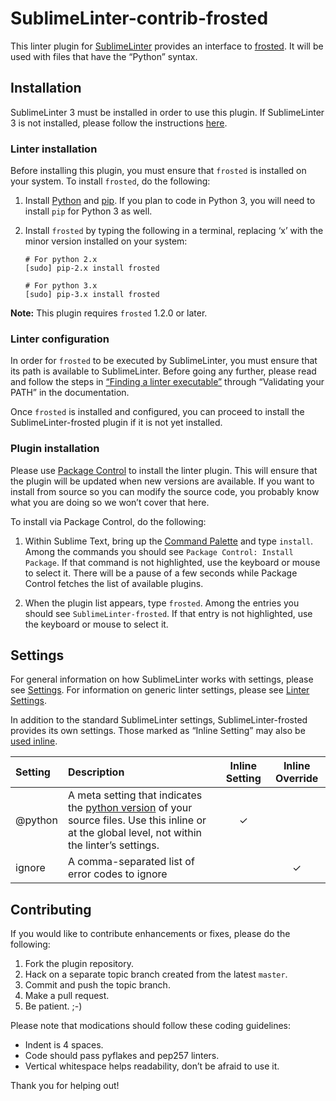SublimeLinter-contrib-frosted
=========================

This linter plugin for [SublimeLinter](http://sublimelinter.readthedocs.org) provides an interface to [frosted](https://github.com/timothycrosley/frosted). It will be used with files that have the “Python” syntax.

## Installation
SublimeLinter 3 must be installed in order to use this plugin. If SublimeLinter 3 is not installed, please follow the instructions [here](http://sublimelinter.readthedocs.org/en/latest/installation.html).

### Linter installation
Before installing this plugin, you must ensure that `frosted` is installed on your system. To install `frosted`, do the following:

1. Install [Python](http://python.org) and [pip](http://www.pip-installer.org/en/latest/installing.html). If you plan to code in Python 3, you will need to install `pip` for Python 3 as well.

1. Install `frosted` by typing the following in a terminal, replacing ‘x’ with the minor version installed on your system:
   ```
   # For python 2.x
   [sudo] pip-2.x install frosted

   # For python 3.x
   [sudo] pip-3.x install frosted
   ```

**Note:** This plugin requires `frosted` 1.2.0 or later.

### Linter configuration
In order for `frosted` to be executed by SublimeLinter, you must ensure that its path is available to SublimeLinter. Before going any further, please read and follow the steps in [“Finding a linter executable”](http://sublimelinter.readthedocs.org/en/latest/troubleshooting.html#finding-a-linter-executable) through “Validating your PATH” in the documentation.

Once `frosted` is installed and configured, you can proceed to install the SublimeLinter-frosted plugin if it is not yet installed.

### Plugin installation
Please use [Package Control](https://sublime.wbond.net/installation) to install the linter plugin. This will ensure that the plugin will be updated when new versions are available. If you want to install from source so you can modify the source code, you probably know what you are doing so we won’t cover that here.

To install via Package Control, do the following:

1. Within Sublime Text, bring up the [Command Palette](http://docs.sublimetext.info/en/sublime-text-3/extensibility/command_palette.html) and type `install`. Among the commands you should see `Package Control: Install Package`. If that command is not highlighted, use the keyboard or mouse to select it. There will be a pause of a few seconds while Package Control fetches the list of available plugins.

1. When the plugin list appears, type `frosted`. Among the entries you should see `SublimeLinter-frosted`. If that entry is not highlighted, use the keyboard or mouse to select it.

## Settings
For general information on how SublimeLinter works with settings, please see [Settings](http://sublimelinter.readthedocs.org/en/latest/settings.html). For information on generic linter settings, please see [Linter Settings](http://sublimelinter.readthedocs.org/en/latest/linter_settings.html).

In addition to the standard SublimeLinter settings, SublimeLinter-frosted provides its own settings. Those marked as “Inline Setting” may also be [used inline](http://sublimelinter.readthedocs.org/en/latest/settings.html#inline-settings).

|Setting|Description|Inline Setting|Inline Override|
|:------|:----------|:------------:|:-------------:|
|@python|A meta setting that indicates the [python version](http://sublimelinter.readthedocs.org/en/latest/meta_settings.html#python) of your source files. Use this inline or at the global level, not within the linter’s settings.|&#10003;| |
|ignore|A comma-separated list of error codes to ignore| |&#10003;|

## Contributing
If you would like to contribute enhancements or fixes, please do the following:

1. Fork the plugin repository.
1. Hack on a separate topic branch created from the latest `master`.
1. Commit and push the topic branch.
1. Make a pull request.
1. Be patient.  ;-)

Please note that modications should follow these coding guidelines:

- Indent is 4 spaces.
- Code should pass pyflakes and pep257 linters.
- Vertical whitespace helps readability, don’t be afraid to use it.

Thank you for helping out!
